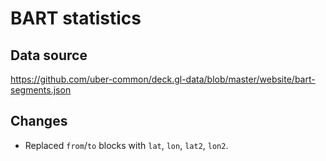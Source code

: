 <!--
 Copyright 2022 Snowflake Inc.

 Licensed under the Apache License, Version 2.0 (the "License");
 you may not use this file except in compliance with the License.
 You may obtain a copy of the License at

     http://www.apache.org/licenses/LICENSE-2.0

 Unless required by applicable law or agreed to in writing, software
 distributed under the License is distributed on an "AS IS" BASIS,
 WITHOUT WARRANTIES OR CONDITIONS OF ANY KIND, either express or implied.
 See the License for the specific language governing permissions and
 limitations under the License.
 -->

# BART statistics

## Data source

https://github.com/uber-common/deck.gl-data/blob/master/website/bart-segments.json

## Changes

* Replaced `from`/`to` blocks with `lat`, `lon`, `lat2`, `lon2`.
